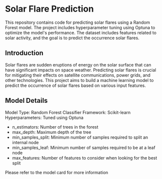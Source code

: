 # Solar Flare Prediction
This repository contains code for predicting solar flares using a Random Forest model. The project includes hyperparameter tuning using Optuna to optimize the model's performance. The dataset includes features related to solar activity, and the goal is to predict the occurrence solar flares.

## Introduction
Solar flares are sudden eruptions of energy on the solar surface that can have significant impacts on space weather. Predicting solar flares is crucial for mitigating their effects on satellite communications, power grids, and other technologies. This project aims to build a machine learning model to predict the occurrence of solar flares based on various input features.

## Model Details
Model Type: Random Forest Classifier
Framework: Scikit-learn
Hyperparameters: Tuned using Optuna
- n_estimators: Number of trees in the forest
- max_depth: Maximum depth of the tree
- min_samples_split: Minimum number of samples required to split an internal node
- min_samples_leaf: Minimum number of samples required to be at a leaf node
- max_features: Number of features to consider when looking for the best split

Please refer to the model card for more information


